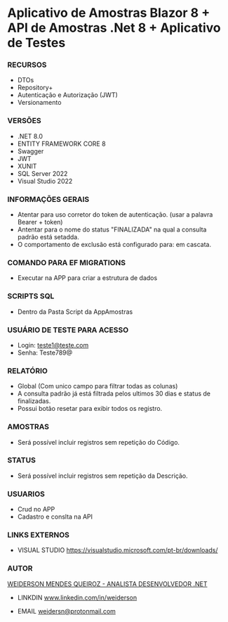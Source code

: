 # Aplicativo de Amostras Blazor 8 + API de Amostras .Net 8 + Aplicativo de Testes

### RECURSOS
+ DTOs
+ Repository+ 
+ Autenticação e Autorização (JWT)
+ Versionamento

### VERSÕES
+ .NET 8.0
+ ENTITY FRAMEWORK CORE 8
+ Swagger
+ JWT
+ XUNIT
+ SQL Server 2022
+ Visual Studio 2022

### INFORMAÇÕES GERAIS
+ Atentar para uso corretor do token de autenticação. (usar a palavra Bearer + token)
+ Antentar para o nome do status "FINALIZADA" na qual a consulta padrão está setadda.
+ O comportamento de exclusão está configurado para: em cascata.

### COMANDO PARA EF MIGRATIONS
+ Executar na APP para criar a estrutura de dados

### SCRIPTS SQL
+ Dentro da Pasta Script da AppAmostras

### USUÁRIO DE TESTE PARA ACESSO
+ Login: teste1@teste.com
+ Senha: Teste789@

### RELATÓRIO
+ Global (Com unico campo para filtrar todas as colunas)
+ A consulta padrão  já está filtrada pelos ultimos 30 dias e status de finalizadas.
+ Possui botão resetar para exibir todos os registro.

### AMOSTRAS
+ Será possível incluir registros sem repetição do Código.


### STATUS
+ Será possível incluir registros sem repetição da Descrição. 

### USUARIOS
+ Crud no APP
+ Cadastro e conslta na API



### LINKS EXTERNOS

+ VISUAL STUDIO
https://visualstudio.microsoft.com/pt-br/downloads/


### AUTOR
<ins>WEIDERSON MENDES QUEIROZ - ANALISTA DESENVOLVEDOR .NET</ins>

+ LINKDIN
www.linkedin.com/in/weiderson

+ EMAIL
weidersn@protonmail.com
